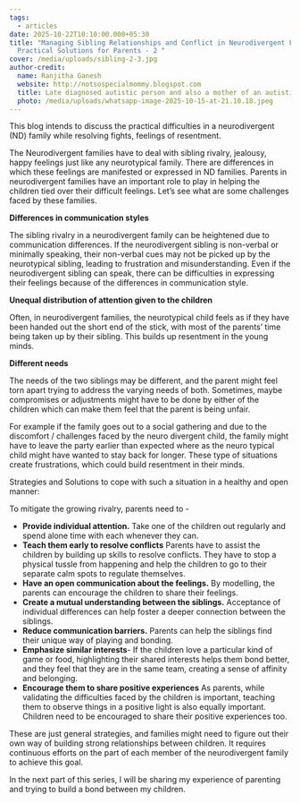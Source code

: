 ```yaml
---
tags:
  - articles
date: 2025-10-22T10:10:00.000+05:30
title: "Managing Sibling Relationships and Conflict in Neurodivergent Families:
  Practical Solutions for Parents - 2 "
cover: /media/uploads/sibling-2-3.jpg
author-credit:
  name: Ranjitha Ganesh
  website: http://notsospecialmommy.blogspot.com
  title: Late diagnosed autistic person and also a mother of an autistic teenager
  photo: /media/uploads/whatsapp-image-2025-10-15-at-21.10.18.jpeg
---
```

This blog intends to  discuss the practical difficulties in a neurodivergent (ND) family while resolving fights, feelings of resentment.   

The Neurodivergent families have to deal with sibling rivalry, jealousy, happy feelings just like any neurotypical family. There are differences in which these feelings are manifested or expressed in ND families. Parents in neurodivergent families have an important role to play in helping the children tied over their difficult feelings. Let’s see what are some challenges faced by these families. 

**Differences in communication styles**

The sibling rivalry in a neurodivergent family can be heightened due to communication differences. If the neurodivergent sibling is non-verbal or minimally speaking, their non-verbal cues may not be  picked up by the neurotypical sibling, leading to frustration and misunderstanding. Even if the neurodivergent sibling can speak, there can be difficulties in expressing their feelings because of the differences in communication style. 

**Unequal distribution of attention given to the children**

Often, in neurodivergent families, the neurotypical child feels as if they have been handed out the short end of the stick, with most of the parents’ time being taken up by their sibling. This builds up resentment in the young minds. 

**Different needs**

The needs of the two siblings may be different, and  the parent might feel torn apart trying to address the varying needs of both. Sometimes, maybe compromises or adjustments might have to be done by either of the children which can make them feel that the parent is being unfair.

For example if the family goes out to a social gathering and due to  the discomfort / challenges faced by the neuro divergent child, the family might have to leave the party earlier than expected where as the neuro typical child might have wanted to stay back for longer.  These type of situations create frustrations, which could build  resentment in their minds. 

Strategies and Solutions to cope with such a situation in a healthy and open manner:

To mitigate the growing rivalry, parents need to  -

* **Provide individual attention.** Take one of the children out regularly and spend alone time with each whenever they can.
* **Teach them early to resolve conflicts** Parents have to assist the children by building up skills to resolve conflicts. They have to stop a physical tussle from happening and help the children to go to their separate calm spots to regulate themselves.
* **Have an open communication about the feelings.** By modelling, the parents can encourage the children to share their feelings.
* **Create  a mutual understanding between the siblings.** Acceptance of individual differences can help foster a deeper connection between the siblings.
* **Reduce communication barriers.** Parents can help the siblings find their unique way of playing and  bonding.
* **Emphasize similar interests**- If the children love a particular kind of game or food, highlighting their shared interests helps them bond better, and they feel that they are in the same team, creating a sense of affinity and belonging.
* **Encourage them to share positive experiences** As parents, while validating the difficulties faced by the children is important, teaching them to observe things in a positive light is also equally important.  Children need to be encouraged to share their positive experiences too.

These are just general strategies, and families might need to figure out their own way of building strong relationships between children. It requires continuous efforts on the part of each member of the neurodivergent family to achieve this goal.

In the next part of this series, I will be sharing my experience of parenting and trying to build a bond between my children.
